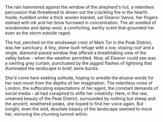 The rain hammered against the window of the shepherd's hut, a relentless percussion that threatened to drown out the crackling fire in the hearth. Inside, huddled under a thick woolen blanket, sat Eleanor Vance, her fingers stained with ink and her brow furrowed in concentration. The air smelled of woodsmoke and damp wool, a comforting, earthy scent that grounded her even as the storm outside raged.

The hut, perched on the windswept crest of Mam Tor in the Peak District, was her sanctuary. A tiny, stone-built refuge with a low, sloping roof and a single, diamond-paned window that offered a breathtaking view of the valley below – when the weather permitted. Now, all Eleanor could see was a swirling grey curtain, punctuated by the jagged flashes of lightning that illuminated the landscape in brief, eerie bursts.

She'd come here seeking solitude, hoping to wrestle the elusive words for her next novel from the depths of her imagination. The relentless noise of London, the suffocating expectations of her agent, the constant demands of social media – all had conspired to stifle her creativity. Here, in the raw, untamed beauty of the Peak District, surrounded by nothing but sheep and the ancient, weathered peaks, she hoped to find her voice again. But tonight, even the wild, desolate beauty of the landscape seemed to mock her, mirroring the churning turmoil within.
